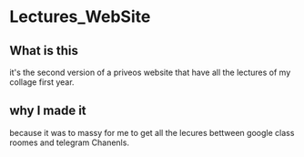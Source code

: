 # Lectures_WebSite

## What is this 

it's the second version of a priveos website that have all the lectures of my collage first year.

## why I made it  

because it was to massy for me to get all the lecures bettween google class roomes and telegram Chanenls.
